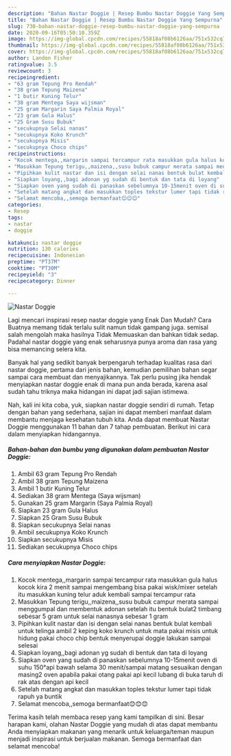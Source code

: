 ```yaml
---
description: "Bahan Nastar Doggie | Resep Bumbu Nastar Doggie Yang Sempurna"
title: "Bahan Nastar Doggie | Resep Bumbu Nastar Doggie Yang Sempurna"
slug: 730-bahan-nastar-doggie-resep-bumbu-nastar-doggie-yang-sempurna
date: 2020-09-16T05:50:10.359Z
image: https://img-global.cpcdn.com/recipes/55818af08b6126aa/751x532cq70/nastar-doggie-foto-resep-utama.jpg
thumbnail: https://img-global.cpcdn.com/recipes/55818af08b6126aa/751x532cq70/nastar-doggie-foto-resep-utama.jpg
cover: https://img-global.cpcdn.com/recipes/55818af08b6126aa/751x532cq70/nastar-doggie-foto-resep-utama.jpg
author: Landon Fisher
ratingvalue: 3.5
reviewcount: 3
recipeingredient:
- "63 gram Tepung Pro Rendah"
- "38 gram Tepung Maizena"
- "1 butir Kuning Telur"
- "38 gram Mentega Saya wijsman"
- "25 gram Margarin Saya Palmia Royal"
- "23 gram Gula Halus"
- "25 Gram Susu Bubuk"
- "secukupnya Selai nanas"
- "secukupnya Koko Krunch"
- "secukupnya Misis"
- "secukupnya Choco chips"
recipeinstructions:
- "Kocok mentega,,margarin sampai tercampur rata masukkan gula halus kocok kira 2 menit sampai mengembang bisa pakai wisk/mixer setelah itu masukkan kuning telur aduk kembali sampai tercampur rata"
- "Masukkan Tepung terigu,,maizena,,susu bubuk campur merata sampai menggumpal dan membentuk adonan setelah itu bentuk bulat2 timbang sebesar 5 gram untuk selai nanasnya sebesar 1 gram"
- "Pipihkan kulit nastar dan isi dengan selai nanas bentuk bulat kembali untuk telinga ambil 2 keping koko krunch untuk mata pakai misis untuk hidung pakai choco chip bentuk menyerupai doggie lakukan sampai selesai"
- "Siapkan loyang,,bagi adonan yg sudah di bentuk dan tata di loyang"
- "Siapkan oven yang sudah di panaskan sebelumnya 10-15menit oven di suhu 150°api bawah selama 30 menit/sampai matang sesuaikan dengan masing2 oven apabila pakai otang pakai api kecil lubang di buka taruh di rak atas dengan api kecil"
- "Setelah matang angkat dan masukkan toples tekstur lumer tapi tidak rapuh ya buntik"
- "Selamat mencoba,,semoga bermanfaat😊😊😊"
categories:
- Resep
tags:
- nastar
- doggie

katakunci: nastar doggie 
nutrition: 130 calories
recipecuisine: Indonesian
preptime: "PT37M"
cooktime: "PT30M"
recipeyield: "3"
recipecategory: Dinner

---
```



![Nastar Doggie](https://img-global.cpcdn.com/recipes/55818af08b6126aa/751x532cq70/nastar-doggie-foto-resep-utama.jpg)

Lagi mencari inspirasi resep nastar doggie yang Enak Dan Mudah? Cara Buatnya memang tidak terlalu sulit namun tidak gampang juga. semisal salah mengolah maka hasilnya Tidak Memuaskan dan bahkan tidak sedap. Padahal nastar doggie yang enak seharusnya punya aroma dan rasa yang bisa memancing selera kita.



Banyak hal yang sedikit banyak berpengaruh terhadap kualitas rasa dari nastar doggie, pertama dari jenis bahan, kemudian pemilihan bahan segar sampai cara membuat dan menyajikannya. Tak perlu pusing jika hendak menyiapkan nastar doggie enak di mana pun anda berada, karena asal sudah tahu triknya maka hidangan ini dapat jadi sajian istimewa.


Nah, kali ini kita coba, yuk, siapkan nastar doggie sendiri di rumah. Tetap dengan bahan yang sederhana, sajian ini dapat memberi manfaat dalam membantu menjaga kesehatan tubuh kita. Anda dapat membuat Nastar Doggie menggunakan 11 bahan dan 7 tahap pembuatan. Berikut ini cara dalam menyiapkan hidangannya.

<!--inarticleads1-->

##### Bahan-bahan dan bumbu yang digunakan dalam pembuatan Nastar Doggie:

1. Ambil 63 gram Tepung Pro Rendah
1. Ambil 38 gram Tepung Maizena
1. Ambil 1 butir Kuning Telur
1. Sediakan 38 gram Mentega (Saya wijsman)
1. Gunakan 25 gram Margarin (Saya Palmia Royal)
1. Siapkan 23 gram Gula Halus
1. Siapkan 25 Gram Susu Bubuk
1. Siapkan secukupnya Selai nanas
1. Ambil secukupnya Koko Krunch
1. Siapkan secukupnya Misis
1. Sediakan secukupnya Choco chips




<!--inarticleads2-->

##### Cara menyiapkan Nastar Doggie:

1. Kocok mentega,,margarin sampai tercampur rata masukkan gula halus kocok kira 2 menit sampai mengembang bisa pakai wisk/mixer setelah itu masukkan kuning telur aduk kembali sampai tercampur rata
1. Masukkan Tepung terigu,,maizena,,susu bubuk campur merata sampai menggumpal dan membentuk adonan setelah itu bentuk bulat2 timbang sebesar 5 gram untuk selai nanasnya sebesar 1 gram
1. Pipihkan kulit nastar dan isi dengan selai nanas bentuk bulat kembali untuk telinga ambil 2 keping koko krunch untuk mata pakai misis untuk hidung pakai choco chip bentuk menyerupai doggie lakukan sampai selesai
1. Siapkan loyang,,bagi adonan yg sudah di bentuk dan tata di loyang
1. Siapkan oven yang sudah di panaskan sebelumnya 10-15menit oven di suhu 150°api bawah selama 30 menit/sampai matang sesuaikan dengan masing2 oven apabila pakai otang pakai api kecil lubang di buka taruh di rak atas dengan api kecil
1. Setelah matang angkat dan masukkan toples tekstur lumer tapi tidak rapuh ya buntik
1. Selamat mencoba,,semoga bermanfaat😊😊😊




Terima kasih telah membaca resep yang kami tampilkan di sini. Besar harapan kami, olahan Nastar Doggie yang mudah di atas dapat membantu Anda menyiapkan makanan yang menarik untuk keluarga/teman maupun menjadi inspirasi untuk berjualan makanan. Semoga bermanfaat dan selamat mencoba!
